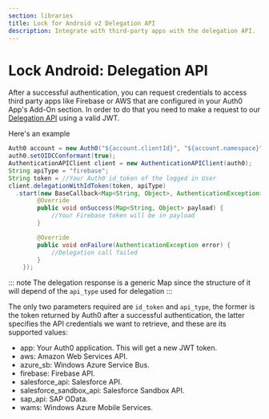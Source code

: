 ```yaml
---
section: libraries
title: Lock for Android v2 Delegation API
description: Integrate with third-party apps with the delegation API.
---
```

# Lock Android: Delegation API

After a successful authentication, you can request credentials to access third party apps like Firebase or AWS that are configured in your Auth0 App's Add-On section. In order to do that you need to make a request to our [Delegation API](/api/authentication/reference#delegation) using a valid JWT.

Here's an example

```java
Auth0 account = new Auth0("${account.clientId}", "${account.namespace}");
auth0.setOIDCConformant(true);
AuthenticationAPIClient client = new AuthenticationAPIClient(auth0);
String apiType = "firebase";
String token = //Your Auth0 id_token of the logged in User
client.delegationWithIdToken(token, apiType)
  .start(new BaseCallback<Map<String, Object>, AuthenticationException>() {
        @Override
        public void onSuccess(Map<String, Object> payload) {
            //Your Firebase token will be in payload
        }

        @Override
        public void onFailure(AuthenticationException error) {
            //Delegation call failed
        }
    });
```

::: note
The delegation response is a generic Map since the structure of it will depend of the `api_type` used for delegation
:::

The only two parameters required are `id_token` and `api_type`, the former is the token returned by Auth0 after a successful authentication, the latter specifies the API credentials we want to retrieve, and these are its supported values:

* app: Your Auth0 application. This will get a new JWT token.
* aws: Amazon Web Services API.
* azure_sb: Windows Azure Service Bus.
* firebase: Firebase API.
* salesforce_api: Salesforce API.
* salesforce_sandbox_api: Salesforce Sandbox API.
* sap_api: SAP OData.
* wams: Windows Azure Mobile Services.
